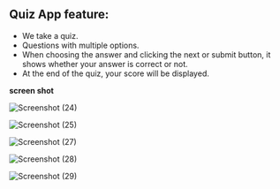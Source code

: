 ## Quiz App feature:

 - We take a quiz.
 - Questions with multiple options.
 - When choosing the answer and clicking the next or submit button, it shows whether your answer is correct or not.
 - At the end of the quiz, your score will be displayed.
   <br/>
   
 **screen shot**

   ![Screenshot (24)](https://github.com/sakthiaj29/Assignment/assets/159148814/56899ae8-0205-4393-93e4-e81fab161a16)

   ![Screenshot (25)](https://github.com/sakthiaj29/Assignment/assets/159148814/4500e2d8-cd78-4bd5-aa50-234160bf7a44)

   ![Screenshot (27)](https://github.com/sakthiaj29/Assignment/assets/159148814/97905d0b-db9f-4855-b65f-42bf8eab236c)

   ![Screenshot (28)](https://github.com/sakthiaj29/Assignment/assets/159148814/2a349e2f-52c9-49ac-b23e-97a9ab9f5d0b)

   ![Screenshot (29)](https://github.com/sakthiaj29/Assignment/assets/159148814/7dc6502d-218a-4684-b925-223be2b07a34)



